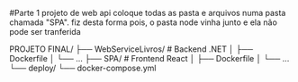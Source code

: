 #Parte 1 projeto de web api
coloque todas as pasta e arquivos numa pasta chamada "SPA". fiz desta forma pois, o pasta node vinha junto e ela não pode ser tranferida

PROJETO FINAL/
├── WebServiceLivros/         # Backend .NET
│   ├── Dockerfile
│   └── ...
├── SPA/                      # Frontend React
│   ├── Dockerfile
│   └── ...
└── deploy/
    └── docker-compose.yml



